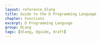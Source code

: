 ```yaml
---
layout: reference_dlang
title: Guide to the D Programming Language
chapter: Functions
excerpt: D Programming Language
group: DLang
tags: [dlang, dguide, draft]
---
```

